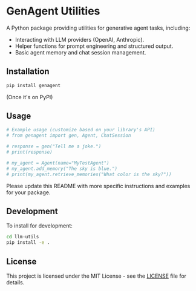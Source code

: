 # GenAgent Utilities

A Python package providing utilities for generative agent tasks, including:
- Interacting with LLM providers (OpenAI, Anthropic).
- Helper functions for prompt engineering and structured output.
- Basic agent memory and chat session management.

## Installation

```bash
pip install genagent
```

(Once it's on PyPI)

## Usage

```python
# Example usage (customize based on your library's API)
# from genagent import gen, Agent, ChatSession

# response = gen("Tell me a joke.")
# print(response)

# my_agent = Agent(name="MyTestAgent")
# my_agent.add_memory("The sky is blue.")
# print(my_agent.retrieve_memories("What color is the sky?"))
```

Please update this README with more specific instructions and examples for your package.

## Development

To install for development:

```bash
cd llm-utils
pip install -e .
```

## License

This project is licensed under the MIT License - see the [LICENSE](LICENSE) file for details.
